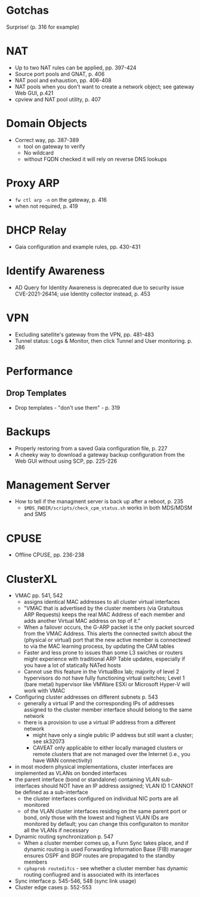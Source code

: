 # Gotchas
Surprise! (p. 316 for example)

# NAT
- Up to two NAT rules can be applied, pp. 397-424
- Source port pools and GNAT, p. 406
- NAT pool and exhaustion, pp. 406-408
- NAT pools when you don't want to create a network object; see gateway Web GUI, p.421
- cpview and NAT pool utility, p. 407
# Domain Objects
- Correct way, pp. 387-389
    - tool on gateway to verify
    - No wildcard
    - without FQDN checked it will rely on reverse DNS lookups
# Proxy ARP
- `fw ctl arp -n` on the gateway, p. 416
- when not required, p. 419
# DHCP Relay
- Gaia configuration and example rules, pp. 430-431
# Identify Awareness
- AD Query for Identity Awareness is deprecated due to security issue CVE-2021-26414; use Identity collector instead, p. 453
# VPN
- Excluding satellite's gateway from the VPN, pp. 481-483
- Tunnel status: Logs & Monitor, then click Tunnel and User monitoring. p. 286
# Performance
## Drop Templates
- Drop templates - "don't use them" - p. 319
# Backups
- Properly restoring from a saved Gaia configuration file, p. 227
- A cheeky way to download a gateway backup configuration from the Web GUI without using SCP, pp. 225-226
# Management Server
- How to tell if the managment server is back up after a reboot, p. 235
    - `$MDS_FWDIR/scripts/check_cpm_status.sh` works in both MDS/MDSM and SMS
# CPUSE
- Offline CPUSE, pp. 236-238
# ClusterXL
- VMAC pp. 541, 542
    - assigns identical MAC addresses to all cluster virtual interfaces
    - "VMAC that is advertised by the cluster members (via Gratuitous ARP Requests) keeps the real MAC Address of each member and adds another Virtual MAC address on top of it."
    - When a failover occurs, the G-ARP packet is the only packet sourced from the VMAC Address. This alerts the connected switch about the (physical or virtual) port that the new active member is connectewd to via the MAC learning process, by updating the CAM tables
    - Faster and less prone to issues than some L3 swiches or routers might experience with traditional ARP Table updates, especially if you have a lot of statically NATed hosts
    - Cannot use this feature in the VirtualBox lab; majority of level 2 hypervisors do not have fully functioning virtual switches; Level 1 (bare metal) hypervisor like VMWare ESXi or Microsoft Hyper-V will work with VMAC
- Configuring cluster addresses on different subnets p. 543
    - generally a virtual IP and the corresponding IPs of addresses assigned to the cluster member interface should belong to the same network
    - there is a provision to use a virtual IP  address from a different network
        - might have only a single public IP address but still want a cluster; see sk32073
        - CAVEAT only applicable to either locally managed clusters or remote clusters that are not managed over the Internet (i.e., you have WAN connectivity)
- in most modern physical implementations, cluster interfaces are implemented as VLANs on bonded interfaces
- the parent interface (bond or standalone) containing VLAN sub-interfaces should NOT have an IP address assigned; VLAN ID 1 CANNOT be defined as a sub-interface
    - the cluster interfaces configured on individual NIC ports are all monitored
    - of the VLAN cluster interfaces residing on the same parent port or bond, only those with the lowest and highest VLAN IDs are monitored by default; you can change this configuraiton to monitor all the VLANs if necessary
- Dynamic routing synchronization p. 547
    - When a cluster member comes up, a Funn Sync takes place, and if dynamic routing is used Forwarding Information Base (FIB) manager ensures OSPF and BGP routes are propagated to the standby members
    - `cphaprob routedifcs` - see whether a cluster member has dynamic routing confiugred and is associated with its interfaces
- Sync interface p. 545-546, 548 (sync link usage)
- Cluster edge cases p. 552-553
